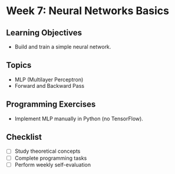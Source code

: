 # Week 7: Neural Networks Basics

## Learning Objectives
- Build and train a simple neural network.

## Topics
- MLP (Multilayer Perceptron)
- Forward and Backward Pass

## Programming Exercises
- Implement MLP manually in Python (no TensorFlow).

## Checklist
- [ ] Study theoretical concepts
- [ ] Complete programming tasks
- [ ] Perform weekly self-evaluation
